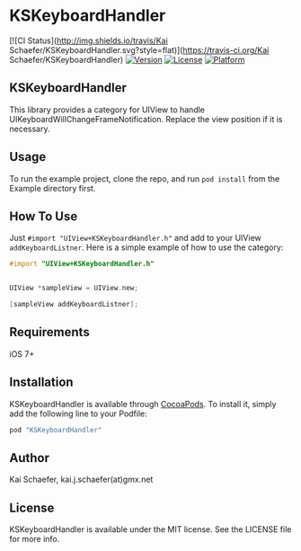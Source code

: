 # KSKeyboardHandler

[![CI Status](http://img.shields.io/travis/Kai Schaefer/KSKeyboardHandler.svg?style=flat)](https://travis-ci.org/Kai Schaefer/KSKeyboardHandler)
[![Version](https://img.shields.io/cocoapods/v/KSKeyboardHandler.svg?style=flat)](http://cocoapods.org/pods/KSKeyboardHandler)
[![License](https://img.shields.io/cocoapods/l/KSKeyboardHandler.svg?style=flat)](http://cocoapods.org/pods/KSKeyboardHandler)
[![Platform](https://img.shields.io/cocoapods/p/KSKeyboardHandler.svg?style=flat)](http://cocoapods.org/pods/KSKeyboardHandler)

## KSKeyboardHandler

This library provides a category for UIView to handle UIKeyboardWillChangeFrameNotification.
Replace the view position if it is necessary.

## Usage

To run the example project, clone the repo, and run `pod install` from the Example directory first.

## How To Use

Just `#import "UIView+KSKeyboardHandler.h"` and add to your UIView `addKeyboardListner`.
Here is a simple example of how to use the category:

```objective-c
#import "UIView+KSKeyboardHandler.h"


UIView *sampleView = UIView.new;    

[sampleView addKeyboardListner];

```

## Requirements
iOS 7+

## Installation

KSKeyboardHandler is available through [CocoaPods](http://cocoapods.org). To install
it, simply add the following line to your Podfile:

```ruby
pod "KSKeyboardHandler"
```

## Author

Kai Schaefer, kai.j.schaefer(at)gmx.net

## License

KSKeyboardHandler is available under the MIT license. See the LICENSE file for more info.
